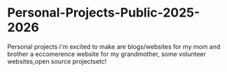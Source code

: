 <H1> Personal-Projects-Public-2025-2026 </H1>
<p>Personal projects i'm excited to make are blogs/websites for my mom and brother a eccomerence website for my grandmother, some volunteer websites,open source projectsetc!</p>
